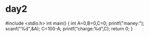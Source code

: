 # day2
#include <stdio.h>
int main()
{
	int A=0,B=0,C=0;
	printf("maney:");
	scanf("%d",&A);
	C=100-A;
	printf("charge:%d",C);
	return 0;
}
